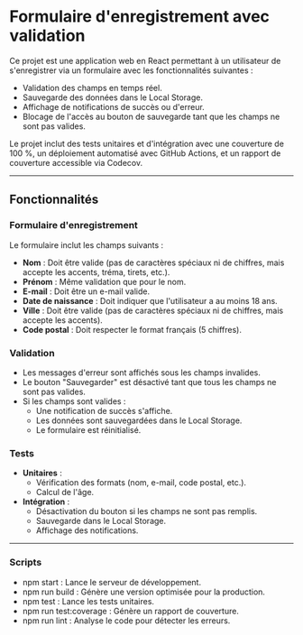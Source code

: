 # Formulaire d'enregistrement avec validation

Ce projet est une application web en React permettant à un utilisateur de s'enregistrer via un formulaire avec les fonctionnalités suivantes :

- Validation des champs en temps réel.
- Sauvegarde des données dans le Local Storage.
- Affichage de notifications de succès ou d'erreur.
- Blocage de l'accès au bouton de sauvegarde tant que les champs ne sont pas valides.

Le projet inclut des tests unitaires et d'intégration avec une couverture de 100 %, un déploiement automatisé avec GitHub Actions, et un rapport de couverture accessible via Codecov.

---

## Fonctionnalités

### Formulaire d'enregistrement
Le formulaire inclut les champs suivants :
- **Nom** : Doit être valide (pas de caractères spéciaux ni de chiffres, mais accepte les accents, tréma, tirets, etc.).
- **Prénom** : Même validation que pour le nom.
- **E-mail** : Doit être un e-mail valide.
- **Date de naissance** : Doit indiquer que l'utilisateur a au moins 18 ans.
- **Ville** : Doit être valide (pas de caractères spéciaux ni de chiffres, mais accepte les accents).
- **Code postal** : Doit respecter le format français (5 chiffres).

### Validation
- Les messages d'erreur sont affichés sous les champs invalides.
- Le bouton "Sauvegarder" est désactivé tant que tous les champs ne sont pas valides.
- Si les champs sont valides :
    - Une notification de succès s'affiche.
    - Les données sont sauvegardées dans le Local Storage.
    - Le formulaire est réinitialisé.

### Tests
- **Unitaires** :
    - Vérification des formats (nom, e-mail, code postal, etc.).
    - Calcul de l'âge.
- **Intégration** :
    - Désactivation du bouton si les champs ne sont pas remplis.
    - Sauvegarde dans le Local Storage.
    - Affichage des notifications.

---

### Scripts
- npm start : Lance le serveur de développement.
- npm run build : Génère une version optimisée pour la production.
- npm test : Lance les tests unitaires.
- npm run test:coverage : Génère un rapport de couverture.
- npm run lint : Analyse le code pour détecter les erreurs.

